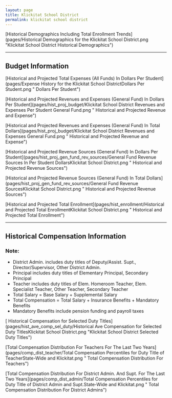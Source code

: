 ```yaml
---
layout: page
title: Klickitat School District
permalink: klickitat school district
---
```



[Historical Demographics Including Total Enrollment Trends](pages/Historical Demographics for the Klickitat School District.png "Klickitat School District Historical Demographics")

___

## Budget Information

[Historical and Projected Total Expenses (All Funds) In Dollars Per Student](pages/Expense History for the Klickitat School DistrictDollars Per Student.png " Dollars Per Student")

[Historical and Projected Revenues and Expenses (General Fund) In Dollars Per Student](pages/hist_proj_budget/Klickitat School District Revenues and Expenses Per Student General Fund.png " Historical and Projected Revenue and Expense")

[Historical and Projected Revenues and Expenses (General Fund) In Total Dollars](pages/hist_proj_budget/Klickitat School District Revenues and Expenses General Fund.png " Historical and Projected Revenue and Expense")

[Historical and Projected Revenue Sources (General Fund) In Dollars Per Student](pages/hist_proj_gen_fund_rev_sources/General Fund Revenue Sources In Per Student DollarsKlickitat School District.png " Historical and Projected Revenue Sources")

[Historical and Projected Revenue Sources (General Fund) In Total Dollars](pages/hist_proj_gen_fund_rev_sources/General Fund Revenue SourcesKlickitat School District.png " Historical and Projected Revenue Sources")

[Historical and Projected Total Enrollment](pages/hist_enrollment/Historical and Projected Total EnrollmentKlickitat School District.png " Historical and Projected Total Enrollment")


___

## Historical Compensation Information
### Note:
- District Admin. includes duty titles of Deputy/Assist. Supt., Director/Supervisor, Other District Admin.
- Principal includes duty titles of Elementary Principal, Secondary Principal
- Teacher includes duty titles of Elem. Homeroom Teacher, Elem. Specialist Teacher, Other Teacher, Secondary Teacher
- Total Salary = Base Salary + Supplemental Salary
- Total Compensation = Total Salary + Insurance Benefits + Mandatory Benefits
- Mandatory Benefits include pension funding and payroll taxes

[ Historical Compensation for Selected Duty Titles](pages/hist_ave_comp_sel_duty/Historical Ave Compensation for Selected Duty TitlesKlickitat School District.png "Klickitat School District Selected Duty Titles")

[Total Compensation Distribution For Teachers For The Last Two Years](pages/comp_dist_teacher/Total Compensation Percentiles for Duty Title of TeacherState-Wide and Klickitat.png " Total Compensation Distribution For Teachers")

[Total Compensation Distribution For District Admin. And Supt. For The Last Two Years](pages/comp_dist_admin/Total Compensation Percentiles for Duty Title of District Admin and Supt.State-Wide and Klickitat.png " Total Compensation Distribution For District Admins")

